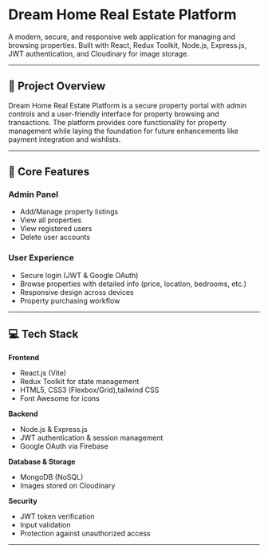 # Dream Home Real Estate Platform

A modern, secure, and responsive web application for managing and browsing properties. Built with React, Redux Toolkit, Node.js, Express.js, JWT authentication, and Cloudinary for image storage.  

---

## 🚀 Project Overview

Dream Home Real Estate Platform is a secure property portal with admin controls and a user-friendly interface for property browsing and transactions. The platform provides core functionality for property management while laying the foundation for future enhancements like payment integration and wishlists.

---

## 🔑 Core Features

###  Admin Panel
- Add/Manage property listings
- View all properties
- View registered users
- Delete user accounts

###  User Experience
- Secure login (JWT & Google OAuth)
- Browse properties with detailed info (price, location, bedrooms, etc.)
- Responsive design across devices
- Property purchasing workflow

---

## 💻 Tech Stack

**Frontend**
- React.js (Vite)
- Redux Toolkit for state management
- HTML5, CSS3 (Flexbox/Grid),tailwind CSS
- Font Awesome for icons

**Backend**
- Node.js & Express.js
- JWT authentication & session management
- Google OAuth via Firebase

**Database & Storage**
- MongoDB (NoSQL)
- Images stored on Cloudinary

**Security**
- JWT token verification
- Input validation
- Protection against unauthorized access

---



